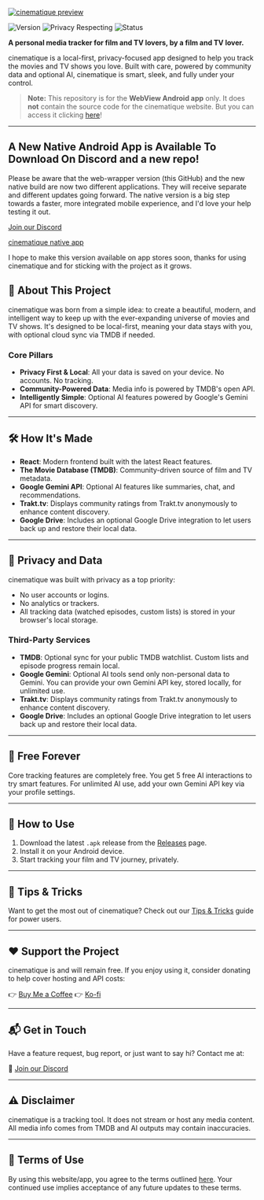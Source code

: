 [![cinematique preview](https://media.discordapp.net/attachments/647884127386992665/1392620077702189207/fgfg.png?ex=68703204&is=686ee084&hm=dddc108355eec9797b8d36549d1ce9f6e55d488e9830c38f7a72e9419b11e88a&=&format=webp&quality=lossless&width=1249&height=210)](https://cinematique.me)


![Version](https://img.shields.io/badge/version-0.1.3-blue.svg)
![Privacy Respecting](https://img.shields.io/badge/privacy-100%25%20local-success)
![Status](https://img.shields.io/badge/status-beta-orange.svg)


**A personal media tracker for film and TV lovers, by a film and TV lover.**

cinematique is a local-first, privacy-focused app designed to help you track the movies and TV shows you love. Built with care, powered by community data and optional AI, cinematique is smart, sleek, and fully under your control.

> **Note:** This repository is for the **WebView Android app** only. It does **not** contain the source code for the cinematique website. But you can access it clicking [here](https://cinematique.me)!

---
## A New Native Android App is Available To Download On Discord and a new repo!
Please be aware that the web-wrapper version (this GitHub) and the new native build are now two different applications. They will receive separate and different updates going forward.
The native version is a big step towards a faster, more integrated mobile experience, and I'd love your help testing it out.

[Join our Discord](https://discord.gg/ywMAE7p7tE) 

[cinematique native app](https://github.com/arctco/cinematiqueandroid)

I hope to make this version available on app stores soon, thanks for using cinematique and for sticking with the project as it grows.

## 🚀 About This Project

cinematique was born from a simple idea: to create a beautiful, modern, and intelligent way to keep up with the ever-expanding universe of movies and TV shows. It's designed to be local-first, meaning your data stays with you, with optional cloud sync via TMDB if needed.

### Core Pillars

* **Privacy First & Local**: All your data is saved on your device. No accounts. No tracking.
* **Community-Powered Data**: Media info is powered by TMDB's open API.
* **Intelligently Simple**: Optional AI features powered by Google's Gemini API for smart discovery.

---

## 🛠 How It's Made

* **React**: Modern frontend built with the latest React features.
* **The Movie Database (TMDB)**: Community-driven source of film and TV metadata.
* **Google Gemini API**: Optional AI features like summaries, chat, and recommendations.
* **Trakt.tv**: Displays community ratings from Trakt.tv anonymously to enhance content discovery.
* **Google Drive**: Includes an optional Google Drive integration to let users back up and restore their local data.

---

## 🔐 Privacy and Data

cinematique was built with privacy as a top priority:

* No user accounts or logins.
* No analytics or trackers.
* All tracking data (watched episodes, custom lists) is stored in your browser's local storage.

### Third-Party Services

* **TMDB**: Optional sync for your public TMDB watchlist. Custom lists and episode progress remain local.
* **Google Gemini**: Optional AI tools send only non-personal data to Gemini. You can provide your own Gemini API key, stored locally, for unlimited use.
* **Trakt.tv**: Displays community ratings from Trakt.tv anonymously to enhance content discovery.
* **Google Drive**: Includes an optional Google Drive integration to let users back up and restore their local data.

---

## 💸 Free Forever

Core tracking features are completely free. You get 5 free AI interactions to try smart features. For unlimited AI use, add your own Gemini API key via your profile settings.

---

## 📲 How to Use

1. Download the latest `.apk` release from the [Releases](https://github.com/arctco/cinematiqueapp/releases) page.
2. Install it on your Android device.
3. Start tracking your film and TV journey, privately.

---

## 🧠 Tips & Tricks

Want to get the most out of cinematique? Check out our [Tips & Tricks](https://cinematique.me) guide for power users.

---

## ❤️ Support the Project

cinematique is and will remain free. If you enjoy using it, consider donating to help cover hosting and API costs:

👉 [Buy Me a Coffee](https://buymeacoffee.com/cinematique)
👉 [Ko-fi](https://ko-fi.com/cinematique)

---

## 📬 Get in Touch

Have a feature request, bug report, or just want to say hi? Contact me at:

📧 [Join our Discord](https://discord.gg/ywMAE7p7tE)

---

## ⚠️ Disclaimer

cinematique is a tracking tool. It does not stream or host any media content. All media info comes from TMDB and AI outputs may contain inaccuracies.

---

## 📜 Terms of Use

By using this website/app, you agree to the terms outlined [here](https://github.com/arctco/cinematiqueapp/blob/master/TERMS.md). Your continued use implies acceptance of any future updates to these terms.
